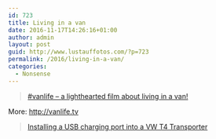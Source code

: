 ```yaml
---
id: 723
title: Living in a van
date: 2016-11-17T14:26:16+01:00
author: admin
layout: post
guid: http://www.lustauffotos.com/?p=723
permalink: /2016/living-in-a-van/
categories:
  - Nonsense
---
```

<blockquote class="wp-embedded-content" data-secret="7JspLjcB7Z">
  <p>
    <a href="https://vanlife.tv/vanlife-a-lighthearted-film-about-living-in-a-van/">#vanlife &#8211; a lighthearted film about living in a van!</a>
  </p>
</blockquote>



More: <http://vanlife.tv>

<blockquote class="wp-embedded-content" data-secret="bHA333kyft">
  <p>
    <a href="https://vanlife.tv/installing-a-usb-charging-port-into-a-vw-t4-transporter/">Installing a USB charging port into a VW T4 Transporter</a>
  </p>
</blockquote>